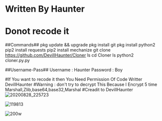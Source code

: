 # Written By Haunter
# Donot recode it 

##Commands##
pkg update && upgrade
pkg install git
pkg install python2
pip2 install requests
pip2 install mechanize
git clone https://github.com/DevillHaunter/Cloner
ls
cd Cloner
ls
python2 cloner.py.py

##Username-Pass##
Username : Haunter
Password : Boy

#If You want to recode it then You Need Permission Of Code Writter DevillHaunter
#Warning : don't try to decrypt This Because I Encrypt 5 time Marshall,Zlib,base64,base32,Marshal
#Creadit to DevillHaunter
![20200828_225723](https://user-images.githubusercontent.com/69212320/91600966-445a2480-e982-11ea-86e8-436ff3c5f22a.png)

![119813](https://user-images.githubusercontent.com/69212320/91600995-550a9a80-e982-11ea-9001-f84a7552967e.gif)

![200w](https://user-images.githubusercontent.com/69212320/91599508-e9273280-e97f-11ea-8589-ca94b94ea335.gif)
